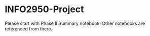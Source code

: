 # INFO2950-Project

Please start with Phase II Summary notebook! Other notebooks are referenced from there. 